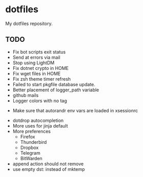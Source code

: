 # dotfiles
My dotfiles repository.

## TODO
- Fix bot scripts exit status
- Send at errors via mail
- Stop using LightDM
- Fix dotnet crypto in HOME
- Fix wget files in HOME
- Fix zsh theme timer refresh
- Failed to start pkgfile database update.
- Better placement of logger_path variable
- github mails
- Logger colors with no tag
+ Make sure that autorandr env vars are loaded in xsessionrc
- dotdrop autocompletion
- More uses for jinja default
- More preferences
  + Firefox
  + Thunderbird
  + Dropbox
  + Telegram
  + BitWarden
- append action should not remove
- use empty dst: instead of mktemp
